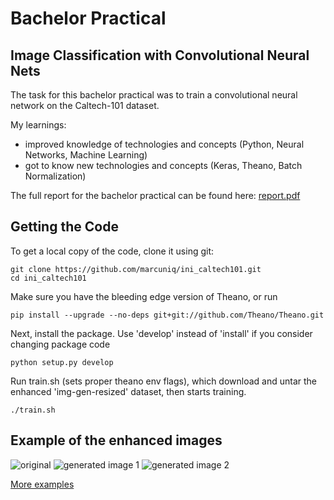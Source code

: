 # Bachelor Practical
## Image Classification with Convolutional Neural Nets

The task for this bachelor practical was to train a convolutional neural network on the Caltech-101 dataset.

My learnings:
* improved knowledge of technologies and concepts (Python, Neural Networks, Machine Learning)
* got to know new technologies and concepts (Keras, Theano, Batch Normalization)

The full report for the bachelor practical can be found here: [report.pdf](/report/report.pdf)

## Getting the Code

To get a local copy of the code, clone it using git:

    git clone https://github.com/marcuniq/ini_caltech101.git
    cd ini_caltech101

Make sure you have the bleeding edge version of Theano, or run

    pip install --upgrade --no-deps git+git://github.com/Theano/Theano.git

Next, install the package. Use 'develop' instead of 'install' if you consider changing package code

    python setup.py develop
    
Run train.sh (sets proper theano env flags), which download and untar the enhanced 'img-gen-resized' dataset, then starts training.

    ./train.sh

## Example of the enhanced images
![original](http://www.googledrive.com/host/0B6t56IB_eb6hbzlDX1RBeS00dW8)
![generated image 1](http://www.googledrive.com/host/0B6t56IB_eb6hSkFNVnFoT3Jlbkk)
![generated image 2](http://www.googledrive.com/host/0B6t56IB_eb6hejFXVVRTaGFYM2s)

[More examples](https://drive.google.com/folderview?id=0B6t56IB_eb6hVFRGOFp3QVpaR2M&usp=sharing)